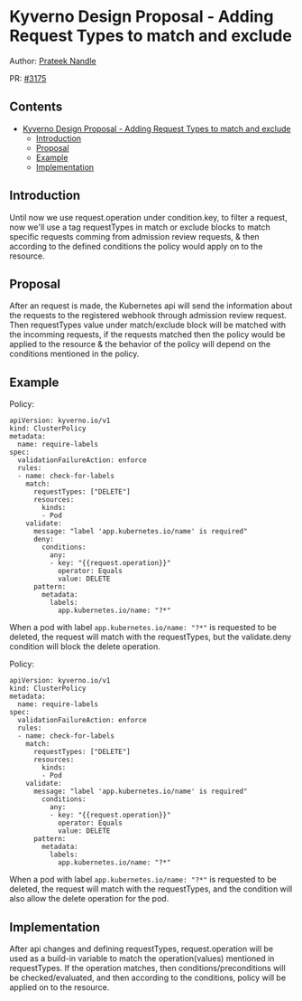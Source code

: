 # Kyverno Design Proposal - Adding Request Types to match and exclude

Author: [Prateek Nandle](https://github.com/Prateeknandle)

PR: [#3175](https://github.com/kyverno/kyverno/pull/3175)

## Contents

- [Kyverno Design Proposal - Adding Request Types to match and exclude](#kyverno-design-proposal---adding-request-types-to-match-and-exclude)
  * [Introduction](#introduction)
  * [Proposal](#proposal)
  * [Example](#example)
  * [Implementation](#implementation)

## Introduction

Until now we use request.operation under condition.key, to filter a request, now we'll use a tag requestTypes in match or exclude blocks to match specific requests comming from admission review requests, & then according to the defined conditions the policy would apply on to the resource.

## Proposal

After an request is made, the Kubernetes api will send the information about the requests to the registered webhook through admission review request. Then requestTypes value under match/exclude block will be matched with the incomming requests, if the requests matched then the policy would be applied to the resource & the behavior of the policy will depend on the conditions mentioned in the policy.

## Example

Policy:

```
apiVersion: kyverno.io/v1
kind: ClusterPolicy
metadata:
  name: require-labels
spec:
  validationFailureAction: enforce
  rules:
  - name: check-for-labels
    match:
      requestTypes: ["DELETE"]
      resources:
        kinds:
        - Pod
    validate:
      message: "label 'app.kubernetes.io/name' is required"
      deny:
        conditions:
          any:
          - key: "{{request.operation}}"
            operator: Equals
            value: DELETE
      pattern:
        metadata:
          labels:
            app.kubernetes.io/name: "?*"
```

When a pod with label `app.kubernetes.io/name: "?*"` is requested to be deleted, the request will match with the requestTypes, but the validate.deny condition will block the delete operation.

Policy:

```
apiVersion: kyverno.io/v1
kind: ClusterPolicy
metadata:
  name: require-labels
spec:
  validationFailureAction: enforce
  rules:
  - name: check-for-labels
    match:
      requestTypes: ["DELETE"]
      resources:
        kinds:
        - Pod
    validate:
      message: "label 'app.kubernetes.io/name' is required"
        conditions:
          any:
          - key: "{{request.operation}}"
            operator: Equals
            value: DELETE
      pattern:
        metadata:
          labels:
            app.kubernetes.io/name: "?*"
```
When a pod with label `app.kubernetes.io/name: "?*"` is requested to be deleted, the request will match with the requestTypes, and the condition will also allow the delete operation for the pod.

## Implementation

After api changes and defining requestTypes, request.operation will be used as a build-in variable to match the operation(values) mentioned in requestTypes. If the operation matches, then conditions/preconditions will be checked/evaluated, and then according to the conditions, policy will be applied on to the resource.